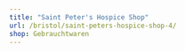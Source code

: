 ```yaml
---
title: "Saint Peter's Hospice Shop"
url: /bristol/saint-peters-hospice-shop-4/
shop: Gebrauchtwaren
---
```

